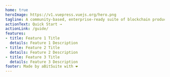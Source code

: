 ```yaml
---
home: true
heroImage: https://v1.vuepress.vuejs.org/hero.png
tagline: A community-based, enterprise-ready suite of blockchain products and services for Token Creators.
actionText: Quick Start →
actionLink: /guide/
features:
- title: Feature 1 Title
  details: Feature 1 Description
- title: Feature 2 Title
  details: Feature 2 Description
- title: Feature 3 Title
  details: Feature 3 Description
footer: Made by aBitSuite with ❤️
---
```

